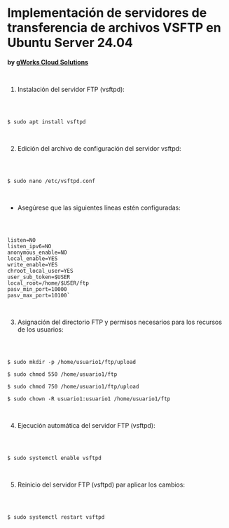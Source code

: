 # Implementación de servidores de transferencia de archivos VSFTP en Ubuntu Server 24.04
**by [gWorks Cloud Solutions](https://www.gworks-ec.com)**

<br>

1. Instalación del servidor FTP (vsftpd):

<br>

```shell

$ sudo apt install vsftpd

```

<br>

2. Edición del archivo de configuración del servidor vsftpd:

<br>

```shell

$ sudo nano /etc/vsftpd.conf

```

<br>

- Asegúrese que las siguientes líneas estén configuradas:

<br>

```shell

listen=NO
listen_ipv6=NO
anonymous_enable=NO
local_enable=YES
write_enable=YES
chroot_local_user=YES
user_sub_token=$USER
local_root=/home/$USER/ftp
pasv_min_port=10000
pasv_max_port=10100`

```

<br>

3. Asignación del directorio FTP y permisos necesarios para los recursos de los usuarios:

<br>

```shell

$ sudo mkdir -p /home/usuario1/ftp/upload

$ sudo chmod 550 /home/usuario1/ftp

$ sudo chmod 750 /home/usuario1/ftp/upload

$ sudo chown -R usuario1:usuario1 /home/usuario1/ftp

```

<br>

4. Ejecución automática del servidor FTP (vsftpd):

<br>

```shell

$ sudo systemctl enable vsftpd

```

<br>

5. Reinicio del servidor FTP (vsftpd) par aplicar los cambios:

<br>

```shell

$ sudo systemctl restart vsftpd

```
